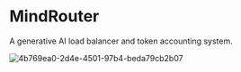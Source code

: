 # MindRouter
A generative AI load balancer and token accounting system.


![4b769ea0-2d4e-4501-97b4-beda79cb2b07](https://github.com/user-attachments/assets/9fe07fb6-25f4-44eb-b26f-2172deb636eb)
